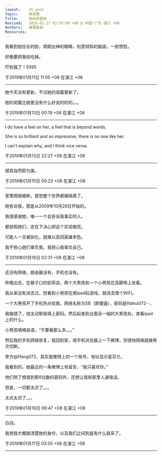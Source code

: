 ```yaml
---
layout:    zh_post
Topic:     朋友圈
Title:     她灿若星辰
Revised:   2019-01-17 03:55:00 +08 @ 中国-广东-湛江 +08
Authors:   璀璨星辰
Resources:
---
```


我看到她拉长的脸，炯炯出神的眼睛，刻意倾斜的脑袋，一脸愤怒。

好像要把我给吃掉。

吓到我了！9395

于2019年01月11日 11:05 +08 在湛江 +08

--------------------------------------------------------------------------------

她今天没有更新，不过她的闺蜜更新了。

她的闺蜜比她更没有什么好说的的的。。。

于2019年01月13日 00:19 +08 在湛江 +08

--------------------------------------------------------------------------------

I do have a feel on her, a feel that is beyond words.

She is so brilliant and so impressive, there is no one like her.

I can't explain why, and I think vice versa.

于2019年01月13日 22:27 +08 在湛江 +08

--------------------------------------------------------------------------------

顺其自然即为美。

于2019年01月15日 00:23 +08 在湛江 +08

--------------------------------------------------------------------------------

家里网络被断，感觉整个世界都被隔离了。

她告诉我，那是从2009年10月28日开始的。

我很感谢她，唯一一个会告诉我事实的人。

都放假她们，还在下决心把这个实验做完。

可能人一旦被驯化，就难以变回英雄本色。

我不担心她们辜负我，我担心我辜负自己。

于2019年01月16日 02:31 +08 在湛江 +08

--------------------------------------------------------------------------------

还没有网络，路由器没有，手机也没有。

昨晚出去，在巷子口的奶茶店，两个大男孩和一个小男孩在高脚椅上坐着。

我从来没有进去过，但看到小男孩在用ipad玩游戏，就进去借个WiFi。

一个大男孩开了手机热点给我，网络名称为SB（即傻逼），密码是lifahui072···，

我输错了，他主动帮我填上密码。然后起身到台面另一端的大男孩处，查看ipad上的什么。

小男孩喃喃自语，“不要看那么多。。。”

然后我的手机网络恢复，我回到家，用手机浏览器上一下微博，但很快网络就被再次切断。

李方@lifang072，其实是推特上的一个账号，地址显示是芬兰。

我看到的，她最近的一条微博上有留言，“我只喜欢你。”

他们除了想直到那6位数的密码外，还想让我和家里人通电话。

但是，一切都太迟了。。。

太迟太迟了。。。

于2019年01月16日 06:47 +08 在湛江 +08

--------------------------------------------------------------------------------

白羽。

我想我大概搞清楚她的身份，以及我们之间到底有什么联系了。

于2019年01月17日 03:55 +08 在湛江 +08

--------------------------------------------------------------------------------
